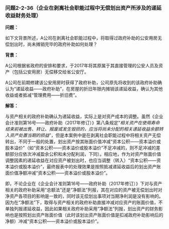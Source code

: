 ### 问题2-2-36（企业在剥离社会职能过程中无偿划出资产所涉及的递延收益财务处理）

**问题：**

如下文背景所述，A公司在剥离社会职能过程中，将取得过政府补助的公安用房无偿划出时，尚未摊销完毕的政府补助如何处理？

**背景：**

A公司根据省政府的安排和要求，于2017年将其原属于其直接管理的公安人员及资产（包括公安用房）无偿移交给省公安厅。

A公司在前期修建该公安用房时获得了政府补助，公司原先将收到的该政府补助确认为“递延收益——政府补助”，在房屋的折旧年限内摊销该递延收益，确认为其他收益或者抵减“管理费用——折旧费”。

**解答：**

与资产相关的政府补助确认为递延收益，实际上是对资产成本的调整。虽然《企业会计准则第16号——政府补助（2017年修订）》第八条规定“*相关资产在使用寿命结束前被出售、转让、报废或发生毁损的，应当将尚未分配的相关递延收益余额转入资产处置当期的损益*”，但是本案例中是在剥离社会职能过程中将相关资产无偿转出，不同于一般的处置，划出资产按其账面价值冲减“资本公积——资本溢价或股本溢价”（如“资本公积——资本溢价或股本溢价”不足冲减的，则不足冲减的差额部分应依次冲减盈余公积和未分配利润，下同）。相应地，作为对资产账面价值调整因素的递延收益在对应资产被划出时，也应当调整（转入）“资本公积——资本溢价或股本溢价”，最终报表中的处理效果是按照抵减递延收益后的划出资产账面价值净额冲减“资本公积——资本溢价或股本溢价”。

即，不论企业在《企业会计准则第16号——政府补助（2017年修订）》下对与资产相关的政府补助采用“总额法”还是“净额法”列报，其在对应的资产被无偿划出时对净资产各项目的影响是一致的，同时该无偿划出事项对当期净利润是没有影响的。因为在“净额法”下，取得与资产相关的政府补助直接冲减对应资产的账面价值，不单独列报递延收益，因此如果相关政府补助采用“净额法”列报，划出资产的财务影响也是按照划出资产账面价值（此时该划出资产账面价值是扣减政府补助影响后的净额）冲减“资本公积——资本溢价或股本溢价”。